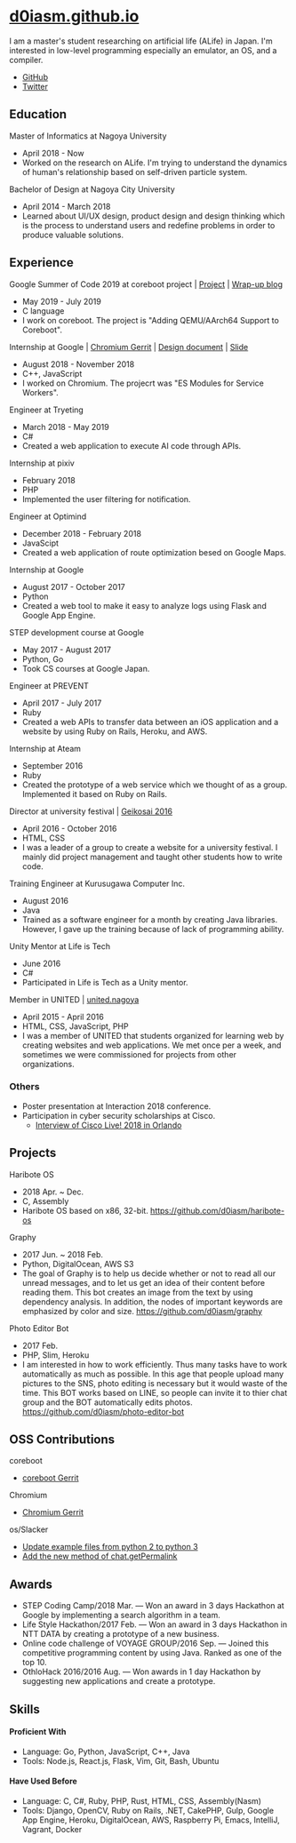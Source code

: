 # [d0iasm.github.io](https://d0iasm.github.io/)
I am a master's student researching on artificial life (ALife) in Japan. I'm interested in low-level programming especially an emulator, an OS, and a compiler.
- [GitHub](https://github.com/d0iasm)
- [Twitter](https://twitter.com/d0iasm)

## Education
Master of Informatics at Nagoya University
- April 2018 - Now
- Worked on the research on ALife. I'm trying to understand the dynamics of human's relationship based on self-driven particle system.

Bachelor of Design at Nagoya City University
- April 2014 - March 2018
- Learned about UI/UX design, product design and design thinking which is the process to understand users and redefine problems in order to produce valuable solutions.

## Experience
Google Summer of Code 2019 at coreboot project | [Project](https://summerofcode.withgoogle.com/projects/#5148970366533632) | [Wrap-up blog](https://blogs.coreboot.org/blog/2019/08/23/gsoc-wrap-up-for-adding-qemu-aarch64-support-to-coreboot/)
- May 2019 - July 2019
- C language
- I work on coreboot. The project is "Adding QEMU/AArch64 Support to Coreboot".

Internship at Google | [Chromium Gerrit](https://chromium-review.googlesource.com/q/owner:asamidoi) | [Design document](https://docs.google.com/document/d/1SeQ085YdBTtW3D_ygSpO0Wz2DAe8QiS1gj37IG5lstg/) | [Slide](https://docs.google.com/presentation/d/19mLH9FK5mOXlcQQkAb1QSeP7BZFV4ZRxNigX55EGeOA/)
- August 2018 - November 2018
- C++, JavaScript
- I worked on Chromium. The projecrt was "ES Modules for Service Workers".

Engineer at Tryeting
- March 2018 - May 2019
- C#
- Created a web application to execute AI code through APIs.

Internship at pixiv
- February 2018
- PHP
- Implemented the user filtering for notification.

Engineer at Optimind
- December 2018 - February 2018
- JavaScipt
- Created a web application of route optimization besed on Google Maps.

Internship at Google
- August 2017 - October 2017
- Python
- Created a web tool to make it easy to analyze logs using Flask and Google App Engine.

STEP development course at Google
- May 2017 - August 2017
- Python, Go
- Took CS courses at Google Japan.

Engineer at PREVENT
- April 2017 - July 2017
- Ruby
- Created a web APIs to transfer data between an iOS application and a website by using Ruby on Rails, Heroku, and AWS.

Internship at Ateam
- September 2016
- Ruby
- Created the prototype of a web service which we thought of as a group. Implemented it based on Ruby on Rails.

Director at university festival | [Geikosai 2016](http://geikousai-ncu.com/2016/)
- April 2016 - October 2016
- HTML, CSS
- I was a leader of a group to create a website for a university festival. I mainly did project management and taught other students how to write code.

Training Engineer at Kurusugawa Computer Inc.
- August 2016
- Java
- Trained as a software engineer for a month by creating Java libraries. However, I gave up the training because of lack of programming ability.

Unity Mentor at Life is Tech
- June 2016
- C#
- Participated in Life is Tech as a Unity mentor.

Member in UNITED | [united.nagoya](http://united.nagoya/)
- April 2015 - April 2016
- HTML, CSS, JavaScript, PHP
- I was a member of UNITED that students organized for learning web by creating websites and web applications. We met once per a week, and sometimes we were commissioned for projects from other organizations.

### Others
- Poster presentation at Interaction 2018 conference.
- Participation in cyber security scholarships at Cisco.
  - [Interview of Cisco Live! 2018 in Orlando](https://www.cisco.com/c/m/ja_jp/about/security-scholarship/security-scholarship-clus2018.html)

## Projects
Haribote OS
- 2018 Apr. ~ Dec.
- C, Assembly
- Haribote OS based on x86, 32-bit. https://github.com/d0iasm/haribote-os

Graphy
- 2017 Jun. ~ 2018 Feb.
- Python, DigitalOcean, AWS S3
- The goal of Graphy is to help us decide whether or not to read all our unread messages, and to let us get an idea of their content before reading them. This bot creates an image from the text by using dependency analysis. In addition, the nodes of important keywords are emphasized by color and size. https://github.com/d0iasm/graphy

Photo Editor Bot
- 2017 Feb.
- PHP, Slim, Heroku
- I am interested in how to work efficiently. Thus many tasks have to work automatically as much as possible. In this age that people upload many pictures to the SNS, photo editing is necessary but it would waste of the time. This BOT works  based on LINE, so people can invite it to thier chat group and the BOT automatically edits photos. https://github.com/d0iasm/photo-editor-bot

## OSS Contributions
coreboot
- [coreboot Gerrit](https://review.coreboot.org/q/owner:d0iasm)

Chromium
- [Chromium Gerrit](https://chromium-review.googlesource.com/q/owner:asamidoi)

os/Slacker
- [Update example files from python 2 to python 3](https://github.com/os/slacker/pull/129)
- [Add the new method of chat.getPermalink](https://github.com/os/slacker/pull/130)

## Awards
- STEP Coding Camp/2018 Mar. — Won an award in 3 days Hackathon at Google by implementing a search algorithm in a team.
- Life Style Hackathon/2017 Feb. — Won an award in 3 days Hackathon in NTT DATA by creating a prototype of a new business.
- Online code challenge of VOYAGE GROUP/2016 Sep. — Joined this competitive programming content by using Java. Ranked as one of the top 10.
- OthloHack 2016/2016 Aug. — Won awards in 1 day Hackathon by suggesting new applications and create a prototype.

## Skills
#### Proficient With
- Language: Go, Python, JavaScript, C++, Java
- Tools: Node.js, React.js, Flask, Vim, Git, Bash, Ubuntu
#### Have Used Before
- Language: C, C#, Ruby, PHP, Rust, HTML, CSS, Assembly(Nasm)
- Tools: Django, OpenCV, Ruby on Rails, .NET, CakePHP, Gulp, Google App Engine, Heroku, DigitalOcean, AWS, Raspberry Pi, Emacs, IntelliJ, Vagrant, Docker
